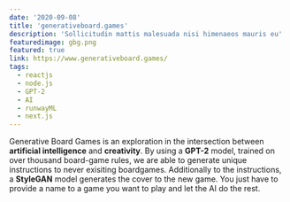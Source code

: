 ```yaml
---
date: '2020-09-08'
title: 'generativeboard.games'
description: 'Sollicitudin mattis malesuada nisi himenaeos mauris eu'
featuredimage: gbg.png
featured: true
link: https://www.generativeboard.games/
tags:
  - reactjs
  - node.js
  - GPT-2
  - AI
  - runwayML
  - next.js
---
```


Generative Board Games is an exploration in the intersection between **artificial intelligence** and **creativity**. By using a **GPT-2** model, trained on over thousand board-game rules, we are able to generate unique instructions to never exisiting boardgames. Additionally to the instructions, a **StyleGAN** model generates the cover to the new game. You just have to provide a name to a game you want to play and let the AI do the rest.
